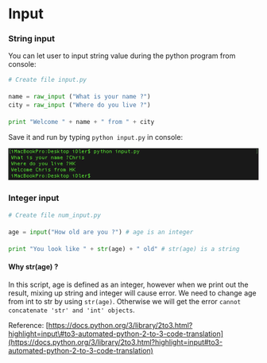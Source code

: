 # Input

### String input

You can let user to input string value during the python program from console:

```python
# Create file input.py

name = raw_input ("What is your name ?")
city = raw_input ("Where do you live ?")

print "Welcome " + name + " from " + city
```

Save it and run by typing `python input.py` in console:

![](.gitbook/assets/image%20%289%29.png)

### Integer input

```python
# Create file num_input.py

age = input("How old are you ?") # age is an integer

print "You look like " + str(age) + " old" # str(age) is a string
```

#### Why str\(age\) ?

In this script, age is defined as an integer, however when we print out the result, mixing up string and integer will cause error. We need to change age from int to str by using `str(age)`. Otherwise we will get the error `cannot concatenate 'str' and 'int' objects`.

Reference: [https://docs.python.org/3/library/2to3.html?highlight=input\#to3-automated-python-2-to-3-code-translation](https://docs.python.org/3/library/2to3.html?highlight=input#to3-automated-python-2-to-3-code-translation)


